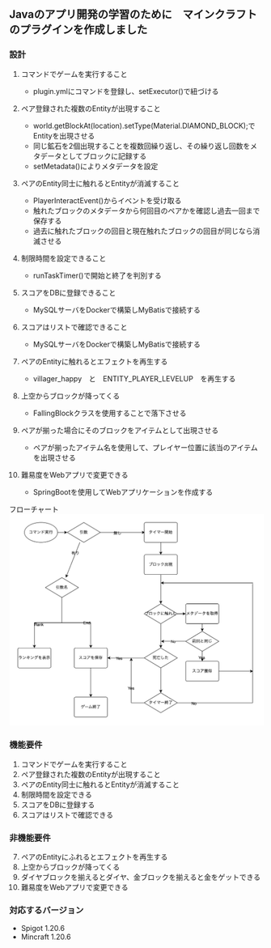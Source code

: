 ## Javaのアプリ開発の学習のために　マインクラフトのプラグインを作成しました

### 設計
1. コマンドでゲームを実行すること
   - plugin.ymlにコマンドを登録し、setExecutor()で紐づける

2. ペア登録された複数のEntityが出現すること
   - world.getBlockAt(location).setType(Material.DIAMOND_BLOCK);でEntityを出現させる
   - 同じ鉱石を2個出現することを複数回繰り返し、その繰り返し回数をメタデータとしてブロックに記録する
   - setMetadata()によりメタデータを設定

3. ペアのEntity同士に触れるとEntityが消滅すること
   - PlayerInteractEvent()からイベントを受け取る
   - 触れたブロックのメタデータから何回目のペアかを確認し過去一回まで保存する
   - 過去に触れたブロックの回目と現在触れたブロックの回目が同じなら消滅させる

4. 制限時間を設定できること
   - runTaskTimer()で開始と終了を判別する

5. スコアをDBに登録できること
   - MySQLサーバをDockerで構築しMyBatisで接続する

6. スコアはリストで確認できること
   - MySQLサーバをDockerで構築しMyBatisで接続する

7. ペアのEntityに触れるとエフェクトを再生する
   - villager_happy　と　ENTITY_PLAYER_LEVELUP　を再生する

8. 上空からブロックが降ってくる
   - FallingBlockクラスを使用することで落下させる

9. ペアが揃った場合にそのブロックをアイテムとして出現させる
   - ペアが揃ったアイテム名を使用して、プレイヤー位置に該当のアイテムを出現させる

10. 難易度をWebアプリで変更できる
    - SpringBootを使用してWebアプリケーションを作成する

フローチャート
![フローチャート](https://github.com/kitochio/spigot_plugin/blob/images/FlowChart.jpg)

### 機能要件
1. コマンドでゲームを実行すること
2. ペア登録された複数のEntityが出現すること
3. ペアのEntity同士に触れるとEntityが消滅すること
4. 制限時間を設定できる
5. スコアをDBに登録する
6. スコアはリストで確認できる

### 非機能要件
7. ペアのEntityにふれるとエフェクトを再生する
8. 上空からブロックが降ってくる
9. ダイヤブロックを揃えるとダイヤ、金ブロックを揃えると金をゲットできる
10. 難易度をWebアプリで変更できる

### 対応するバージョン
- Spigot 1.20.6
- Mincraft 1.20.6
